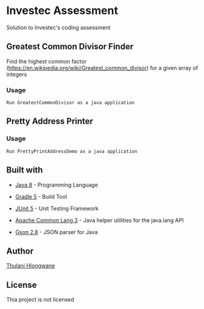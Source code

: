 # Investec Assessment

Solution to Investec's coding assessment

## Greatest Common Divisor Finder

Find the highest common factor (https://en.wikipedia.org/wiki/Greatest_common_divisor) for a given array of integers
 
### Usage

```
Run GreatestCommonDivisor as a java application
```
## Pretty Address Printer

### Usage

```
Run PrettyPrintAddressDemo as a java application
```
## Built with

* [Java 8](https://www.java.com/) - Programming Language

* [Gradle 5](https://gradle.org/) - Build Tool

* [JUnit 5](https://junit.org/junit5/) - Unit Testing Framework

* [Apache Common Lang 3](https://commons.apache.org/lang) - Java helper utilities for the java.lang API

* [Gson 2.8](https://github.com/google/gson) - JSON parser for Java

## Author

[Thulani Hlongwane](https://www.linkedin.com/in/thulani-hlongwane-67056a1a/)

## License

Thia project is not licensed